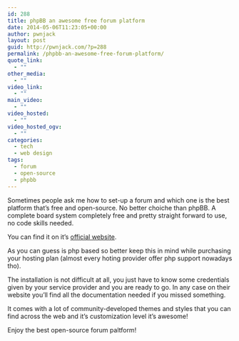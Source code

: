 ```yaml
---
id: 288
title: phpBB an awesome free forum platform
date: 2014-05-06T11:23:05+00:00
author: pwnjack
layout: post
guid: http://pwnjack.com/?p=288
permalink: /phpbb-an-awesome-free-forum-platform/
quote_link:
  - ""
other_media:
  - ""
video_link:
  - ""
main_video:
  - ""
video_hosted:
  - ""
video_hosted_ogv:
  - ""
categories:
  - tech
  - web design
tags:
  - forum
  - open-source
  - phpbb
---
```

Sometimes people ask me how to set-up a forum and which one is the best platform that&#8217;s free and open-source. No better choiche than phpBB. A complete board system completely free and pretty straight forward to use, no code skills needed.

You can find it on it&#8217;s <a title="phpBB" href="https://www.phpbb.com" target="_blank">official website</a>.

As you can guess is php based so better keep this in mind while purchasing your hosting plan (almost every hoting provider offer php support nowadays tho).

The installation is not difficult at all, you just have to know some credentials given by your service provider and you are ready to go. In any case on their website you&#8217;ll find all the documentation needed if you missed something.

It comes with a lot of community-developed themes and styles that you can find across the web and it&#8217;s customization level it&#8217;s awesome!

Enjoy the best open-source forum paltform!